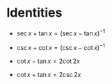 # Identities

- $`\sec x + \tan x = (\sec x - \tan x)^{-1}`$

- $`\csc x + \cot x = (\csc x - \cot x)^{-1}`$

- $`\cot x - \tan x = 2 \cot 2x`$

- $`\cot x + \tan x = 2 \csc 2x`$
